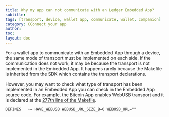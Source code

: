 ```yaml
---
title: Why my app can not communicate with an Ledger Embedded App?
subtitle:
tags: [transport, device, wallet app, communicate, wallet, companion]
category: CConnect your app
author:
toc:
layout: doc
---
```


For a wallet app to communicate with an Embedded App through a device, the same mode of transport must be implemented on each side. If the communication does not work, it may be because the transport is not implemented in the Embedded App. It happens rarely because the Makefile is inherited from the SDK which contains the transport declarations. 

However, you may want to check what type of transport has been implemented in an Embedded App you can check in the Embedded App source code. For example, the Bitcoin App enables WebUSB transport and it is declared at the [277th line of the Makefile](https://github.com/LedgerHQ/app-bitcoin/blob/75dfa48faa6c34d96d2aeb7a7994024e895148a9/Makefile#L227).

`DEFINES   += HAVE_WEBUSB WEBUSB_URL_SIZE_B=0 WEBUSB_URL=""`
